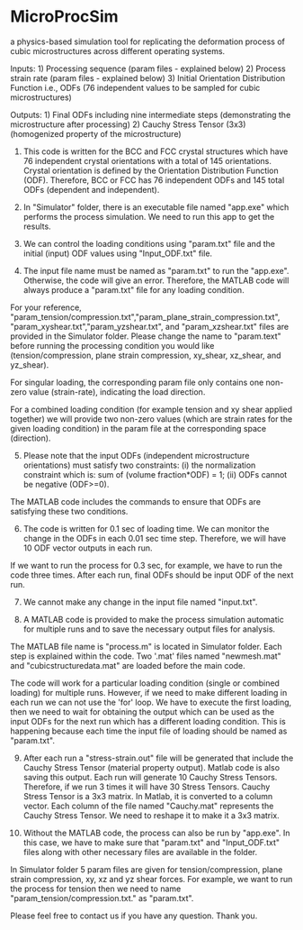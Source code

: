 # MicroProcSim
a physics-based simulation tool for replicating the deformation process of cubic microstructures across different operating systems.

Inputs: 1) Processing sequence (param files - explained below)
	2) Process strain rate (param files - explained below)
	3) Initial Orientation Distribution Function i.e., ODFs (76 independent values to be sampled for cubic microstructures)
		
Outputs: 1) Final ODFs including nine intermediate steps (demonstrating the microstructure after processing)
         2) Cauchy Stress Tensor (3x3) (homogenized property of the microstructure)
		 
1) This code is written for the BCC and FCC crystal structures which have 76 independent crystal orientations with a total of 145 orientations.
Crystal orientation is defined by the Orientation Distribution Function (ODF). Therefore, BCC or FCC has 76 independent ODFs and 145 total ODFs (dependent and independent).

2) In "Simulator" folder, there is an executable file named "app.exe" which performs the process simulation. We need to run this app to get the results.

3) We can control the loading conditions using "param.txt" file and the initial (input) ODF values using "Input_ODF.txt" file.

4) The input file name must be named as "param.txt" to run the "app.exe". Otherwise, the code will give an error. Therefore, the MATLAB code will always produce a "param.txt" file for any loading condition.

For your reference, "param_tension/compression.txt","param_plane_strain_compression.txt", "param_xyshear.txt","param_yzshear.txt", and "param_xzshear.txt" files are provided in the Simulator folder. Please change the name to "param.text" before running the processing condition you would like (tension/compression, plane strain compression, xy_shear, xz_shear, and yz_shear).

For singular loading, the corresponding param file only contains one non-zero value (strain-rate), indicating the load direction.

For a combined loading condition (for example tension and xy shear applied together) we will provide two non-zero values (which are strain rates for the given loading condition) in the param file at the corresponding space (direction). 

5) Please note that the input ODFs (independent microstructure orientations) must satisfy two constraints: (i) the normalization constraint which is: sum of (volume fraction*ODF) = 1; (ii) ODFs cannot be negative (ODF>=0).

The MATLAB code includes the commands to ensure that ODFs are satisfying these two conditions.

6) The code is written for 0.1 sec of loading time. We can monitor the change in the ODFs in each 0.01 sec time step. Therefore, we will have 10 ODF vector outputs in each run. 

If we want to run the process for 0.3 sec, for example, we have to run the code three times. After each run, final ODFs should be input ODF of the next run.

7) We cannot make any change in the input file named "input.txt". 

8) A MATLAB code is provided to make the process simulation automatic for multiple runs and to save the necessary output files for analysis.

The MATLAB file name is "process.m" is located in Simulator folder. Each step is explained within the code. Two '.mat' files named "newmesh.mat" and "cubicstructuredata.mat" are loaded before the main code. 

The code will work for a particular loading condition (single or combined loading) for multiple runs. However, if we need to make different loading in each run
we can not use the 'for' loop. We have to execute the first loading, then we need to wait for obtaining the output which can be used as the input ODFs for the next run which has a different loading condition. This is happening because each time the input file of loading should be named as "param.txt".  

9) After each run a "stress-strain.out" file will be generated that include the Cauchy Stress Tensor (material property output). Matlab code is also saving this output. Each run will generate 10 Cauchy Stress Tensors. Therefore, if we run 3 times it will have 30 Stress Tensors. Cauchy Stress Tensor is a 3x3 matrix. In Matlab, it is converted to a column vector. Each column of the file named "Cauchy.mat" represents the Cauchy Stress Tensor. We need to reshape it to make it a 3x3 matrix.

10) Without the MATLAB code, the process can also be run by "app.exe". In this case, we have to make sure that "param.txt" and "Input_ODF.txt" files along with other necessary files are available in the folder.

In Simulator folder 5 param files are given for tension/compression, plane strain compression, xy, xz and yz shear forces. For example, we want to run the process for tension then we need to name "param_tension/compression.txt." as "param.txt".


Please feel free to contact us if you have any question. Thank you.
